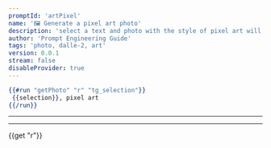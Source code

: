 ```yaml
---
promptId: 'artPixel'
name: '🖼️ Generate a pixel art photo'
description: 'select a text and photo with the style of pixel art will be generated using Dalle-2'
author: 'Prompt Engineering Guide'
tags: 'photo, dalle-2, art'
version: 0.0.1
stream: false
disableProvider: true
---
```

```handlebars
{{#run "getPhoto" "r" "tg_selection"}}
 {{selection}}, pixel art
{{/run}}
```
***
***
{{get "r"}}